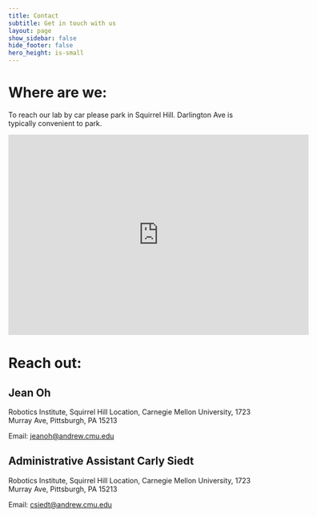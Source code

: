 ```yaml
---
title: Contact
subtitle: Get in touch with us
layout: page
show_sidebar: false
hide_footer: false
hero_height: is-small
---
```


# Where are we:

To reach our lab by car please park in Squirrel Hill. Darlington Ave is typically convenient to park.

<div class="mapouter"><div class="gmap_canvas"><iframe width="600" height="400" id="gmap_canvas" src="https://www.google.com/maps/embed?pb=!1m18!1m12!1m3!1d759.1786196172055!2d-79.92326927075666!3d40.43732081944647!2m3!1f0!2f0!3f0!3m2!1i1024!2i768!4f13.1!3m3!1m2!1s0x8834f1ff639ed809%3A0x6b5e87e18298820e!2s1723%20Murray%20Ave%2C%20Pittsburgh%2C%20PA%2015217!5e0!3m2!1sen!2sus!4v1668201890396!5m2!1sen!2sus" frameborder="0" scrolling="no" marginheight="0" marginwidth="0"></iframe><a href="https://www.embedgooglemap.net">embedgooglemap.net</a></div><style>.mapouter{position:relative;text-align:right;height:400px;width:600px;}.gmap_canvas {overflow:hidden;background:none!important;height:400px;width:600px;}</style></div>

# Reach out:

## Jean Oh

Robotics Institute, Squirrel Hill Location, Carnegie Mellon University, 1723 Murray Ave, Pittsburgh, PA 15213

Email: [jeanoh@andrew.cmu.edu](mailto:jeanoh@andrew.cmu.edu)

## Administrative Assistant Carly Siedt

Robotics Institute, Squirrel Hill Location, Carnegie Mellon University, 1723 Murray Ave, Pittsburgh, PA 15213

Email: [csiedt@andrew.cmu.edu](mailto:csiedt@andrew.cmu.edu)